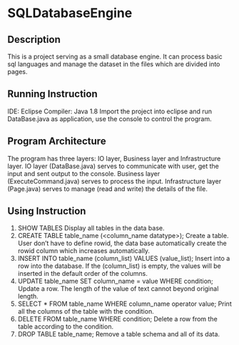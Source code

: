 # SQLDatabaseEngine

## Description

This is a project serving as a small database engine. It can process basic sql languages and manage the dataset in the files which are divided into pages.


## Running Instruction

IDE: Eclipse
Compiler: Java 1.8
Import the project into eclipse and run DataBase.java as application, use the console to control the program.

## Program Architecture
The program has three layers: IO layer, Business layer and Infrastructure layer.
IO layer (DataBase.java) serves to communicate with user, get the input and sent output to the console.
Business layer (ExecuteCommand.java) serves to process the input.
Infrastructure layer (Page.java) serves to manage (read and write) the details of the file.

## Using Instruction

1.	SHOW TABLES
Display all tables in the data base.
2.	CREATE TABLE table_name (<column_name datatype>);
Create a table. User don’t have to define rowid, the data base automatically create the rowid column which increases automatically.
3.	INSERT INTO table_name (column_list) VALUES (value_list);
Insert into a row into the database. If the (column_list) is empty, the values will be inserted in the default order of the columns. 
4.	UPDATE table_name SET column_name = value WHERE condition;
Update a row. The length of the value of text cannot beyond original length.
5.	SELECT * FROM table_name WHERE column_name operator value;
Print all the columns of the table with the condition.
6.	DELETE FROM table_name WHERE condition;
Delete a row from the table according to the condition.
7.	DROP TABLE table_name;
Remove a table schema and all of its data.
